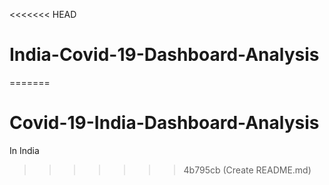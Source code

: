 <<<<<<< HEAD
# India-Covid-19-Dashboard-Analysis
=======
# Covid-19-India-Dashboard-Analysis
In India
>>>>>>> 4b795cb (Create README.md)
